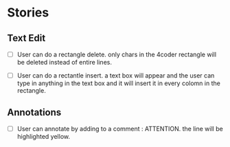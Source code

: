# Stories

## Text Edit

- [ ] User can do a rectangle delete. only chars in the 4coder rectangle will be deleted instead of entire lines.

- [ ] User can do a rectantle insert. a text box will appear and the user can type in anything in the text box and it will insert it in every colomn in the rectangle.

## Annotations

- [ ] User can annotate by adding to a comment : ATTENTION. the line will be highlighted yellow.
